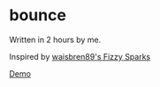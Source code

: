 # bounce

Written in 2 hours by me.

Inspired by [waisbren89's Fizzy Sparks](https://codepen.io/waisbren89/pen/gwvVpP)

[Demo](https://stackola.github.io/bounce/)